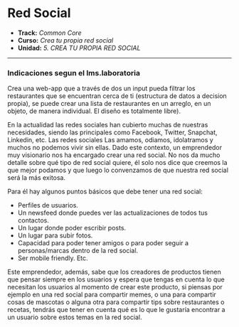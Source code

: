 # Red Social
* **Track:** _Common Core_
* **Curso:** _Crea tu propia red social_
* **Unidad:** _5. CREA TU PROPIA RED SOCIAL_
***

### Indicaciones segun el lms.laboratoria

Crea una web-app que a través de dos un input pueda filtrar los restaurantes que se encuentran cerca de ti (estructura de datos a decision propia), se puede crear una lista de restaurantes en un arreglo, en un objeto, de manera individual. El diseño es totalmente libre).

En la actualidad las redes sociales han cubierto muchas de nuestras necesidades, siendo las principales como Facebook, Twitter, Snapchat, Linkedin, etc. Las redes sociales Las amamos, odiamos, idolatramos y muchos no podemos vivir sin ellas. Dado este contexto, un emprendedor muy visionario nos ha encargado crear una red social. No nos da mucho detalle sobre qué tipo de red social quiere, él solo nos dice que creemos la que mejor podamos y que luego lo convenzamos de que nuestra red social será la más exitosa.

Para él hay algunos puntos básicos que debe tener una red social:
+ Perfiles de usuarios.
+ Un newsfeed donde puedes ver las actualizaciones de todos tus contactos.
+ Un lugar donde poder escribir posts.
+ Un lugar para subir fotos.
+ Capacidad para poder tener amigos o para poder seguir a personas/marcas dentro de la red social.
+ Ser mobile friendly.
Etc.

Este emprendedor, además, sabe que los creadores de productos tienen que pensar siempre en los usuarios y espera que tengas en cuenta lo que necesitan los usuarios al momento de crear este producto, si piensas por ejemplo en una red social para compartir memes, o una para compartir cosas de mascotas o alguna otra para compartir tips sobre restaurantes o recetas, tendrás que tener en cuenta qué es lo que le gustaría encontrar a un usuario sobre estos temas en la red social.
